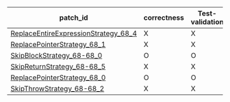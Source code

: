  | patch_id |correctness |Test-validation |NPEX-validation |
 |--- | --- | --- | --- | 
 | [ReplaceEntireExpressionStrategy_68_4](./patches/ReplaceEntireExpressionStrategy_68_4/patch.java#L70) | X | X | X | 
 | [ReplacePointerStrategy_68_1](./patches/ReplacePointerStrategy_68_1/patch.java#L70) | X | X | X | 
 | [SkipBlockStrategy_68-68_0](./patches/SkipBlockStrategy_68-68_0/patch.java#L70) | O | O | O | 
 | [SkipReturnStrategy_68-68_5](./patches/SkipReturnStrategy_68-68_5/patch.java#L70) | X | X | X | 
 | [ReplacePointerStrategy_68_0](./patches/ReplacePointerStrategy_68_0/patch.java#L70) | O | O | X | 
 | [SkipThrowStrategy_68-68_2](./patches/SkipThrowStrategy_68-68_2/patch.java#L70) | X | X | X | 
